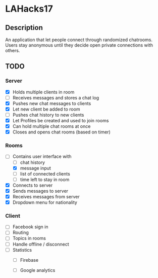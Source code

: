 # LAHacks17

## Description
An application that let people connect through randomized chatrooms. Users stay anonymous until they decide open private connections with others.  

## TODO
### Server
- [x] Holds multiple clients in room
- [ ] Receives messages and stores a chat log
- [x] Pushes new chat messages to clients
- [x] Let new client be added to room
- [ ] Pushes chat history to new clients
- [x] Let Profiles be created and used to join rooms
- [x] Can hold multiple chat rooms at once
- [x] Closes and opens chat rooms (based on timer)

### Rooms
- [ ] Contains user interface with
	- [ ] chat history
 	- [x] message input
	- [ ] list of connected clients
	- [ ] time left to stay in room
- [x] Connects to server
- [x] Sends messages to server
- [x] Receives messages from server
- [x] Dropdown menu for nationality

### Client
- [ ] Facebook sign in
- [ ] Routing
- [ ] Topics in rooms
- [ ] Handle offline / disconnect
- [ ] Statistics 
	- [ ] Firebase
	- [ ] Google analytics




